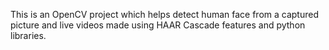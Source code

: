 This is an OpenCV project which helps detect human face from a captured picture and live videos made using HAAR Cascade features and python libraries.
